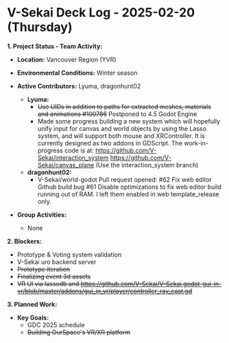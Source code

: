 # V-Sekai Deck Log - 2025-02-20 (Thursday)

**1. Project Status - Team Activity:**

- **Location:** Vancouver Region (YVR)
- **Environmental Conditions:** Winter season
- **Active Contributors:** Lyuma, dragonhunt02

  - **Lyuma:**
    - ~~Use UIDs in addition to paths for extracted meshes, materials and animations #100786~~ Postponed to 4.5 Godot Engine
    - Made some progress building a new system which will hopefully unify input for canvas and world objects by using the Lasso system, and will support both mouse and XRController. It is currently designed as two addons in GDScript. The work-in-progress code is at: https://github.com/V-Sekai/interaction_system https://github.com/V-Sekai/canvas_plane (Use the interaction_system branch)
  - **dragonhunt02:**
    - V-Sekai/world-godot Pull request opened: #62 Fix web editor Github build bug #61 Disable optimizations to fix web editor build running out of RAM. I left them enabled in web template_release only.

- **Group Activities:**
  - None

**2. Blockers:**

- Prototype & Voting system validation
- V-Sekai uro backend server
- ~~Prototype iteration~~
- ~~Finalizing event 3d assets~~
- ~~VR UI via lassodb and https://github.com/V-Sekai/V-Sekai.godot-gui-in-vr/blob/master/addons/gui_in_vr/player/controller_ray_cast.gd~~

**3. Planned Work:**

- **Key Goals:**
  - GDC 2025 schedule
  - ~~Building OurSpace's VR/XR platform~~
